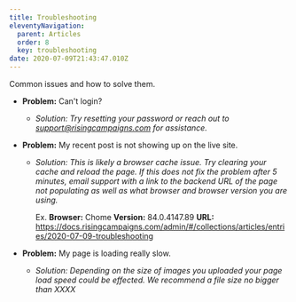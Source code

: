 ```yaml
---
title: Troubleshooting
eleventyNavigation:
  parent: Articles
  order: 8
  key: troubleshooting
date: 2020-07-09T21:43:47.010Z
---
```

Common issues and how to solve them.

* **Problem:** Can't login?

  * *Solution:* *Try resetting your password or reach out to support@risingcampaigns.com for assistance.*
* **Problem:** My recent post is not showing up on the live site.

  * *Solution:* *This is likely a browser cache issue. Try clearing your cache and reload the page. If this does not fix the problem after 5 minutes, email support with a link to the backend URL of the page not populating as well as what browser and browser version you are using.* 

    Ex. **Browser:** Chome **Version:** 84.0.4147.89 **URL:** <https://docs.risingcampaigns.com/admin/#/collections/articles/entries/2020-07-09-troubleshooting>
* **Problem:** My page is loading really slow.

  * *Solution: Depending on the size of images you uploaded your page load speed could be effected. We recommend a file size no bigger than XXXX*
